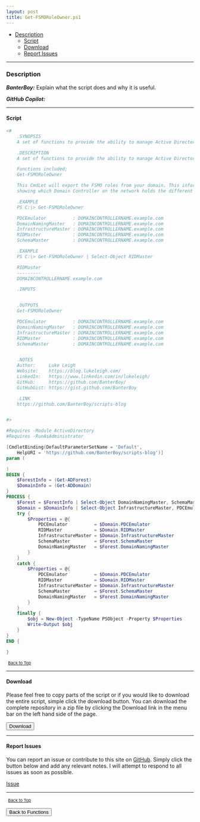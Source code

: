 ```yaml
---
layout: post
title: Get-FSMORoleOwner.ps1
---
```


- [Description](#description)
  - [Script](#script)
  - [Download](#download)
  - [Report Issues](#report-issues)

---

### Description

**_BanterBoy:_** Explain what the script does and why it is useful.

**_GitHub Copilot:_**

---

#### Script

```powershell
<#
    .SYNOPSIS
    A set of functions to provide the ability to manage Active Directory FSMO Roles.

    .DESCRIPTION
    A set of functions to provide the ability to manage Active Directory FSMO Roles.

    Functions included;
    Get-FSMORoleOwner

    This CmdLet will export the FSMO roles from your domain. This information is then output in a Table,
    showing which Domain Controller on the network holds the different FSMO Roles.

    .EXAMPLE
    PS C:\> Get-FSMORoleOwner

    PDCEmulator          : DOMAINCONTROLLERNAME.example.com
    DomainNamingMaster   : DOMAINCONTROLLERNAME.example.com
    InfrastructureMaster : DOMAINCONTROLLERNAME.example.com
    RIDMaster            : DOMAINCONTROLLERNAME.example.com
    SchemaMaster         : DOMAINCONTROLLERNAME.example.com

    .EXAMPLE
    PS C:\> Get-FSMORoleOwner | Select-Object RIDMaster

    RIDMaster
    ---------
    DOMAINCONTROLLERNAME.example.com

    .INPUTS


    .OUTPUTS
    Get-FSMORoleOwner

    PDCEmulator          : DOMAINCONTROLLERNAME.example.com
    DomainNamingMaster   : DOMAINCONTROLLERNAME.example.com
    InfrastructureMaster : DOMAINCONTROLLERNAME.example.com
    RIDMaster            : DOMAINCONTROLLERNAME.example.com
    SchemaMaster         : DOMAINCONTROLLERNAME.example.com


    .NOTES
    Author:     Luke Leigh
    Website:    https://blog.lukeleigh.com/
    LinkedIn:   https://www.linkedin.com/in/lukeleigh/
    GitHub:     https://github.com/BanterBoy/
    GitHubGist: https://gist.github.com/BanterBoy

    .LINK
    https://github.com/BanterBoy/scripts-blog


#>

#Requires -Module ActiveDirectory
#Requires -RunAsAdministrator

[CmdletBinding(DefaultParameterSetName = 'Default',
    HelpURI = 'https://github.com/BanterBoy/scripts-blog')]
param (

)
BEGIN {
    $ForestInfo = (Get-ADForest)
    $DomainInfo = (Get-ADDomain)
}
PROCESS {
    $Forest = $ForestInfo | Select-Object DomainNamingMaster, SchemaMaster
    $Domain = $DomainInfo | Select-Object InfrastructureMaster, PDCEmulator, RIDMaster
    try {
        $Properties = @{
            PDCEmulator          = $Domain.PDCEmulator
            RIDMaster            = $Domain.RIDMaster
            InfrastructureMaster = $Domain.InfrastructureMaster
            SchemaMaster         = $Forest.SchemaMaster
            DomainNamingMaster   = $Forest.DomainNamingMaster
        }
    }
    catch {
        $Properties = @{
            PDCEmulator          = $Domain.PDCEmulator
            RIDMaster            = $Domain.RIDMaster
            InfrastructureMaster = $Domain.InfrastructureMaster
            SchemaMaster         = $Forest.SchemaMaster
            DomainNamingMaster   = $Forest.DomainNamingMaster
        }
    }
    finally {
        $obj = New-Object -TypeName PSObject -Property $Properties
        Write-Output $obj
    }
}
END {

}
```

<span style="font-size:11px;"><a href="#"><i class="fas fa-caret-up" aria-hidden="true" style="color: white; margin-right:5px;"></i>Back to Top</a></span>

---

#### Download

Please feel free to copy parts of the script or if you would like to download the entire script, simple click the download button. You can download the complete repository in a zip file by clicking the Download link in the menu bar on the left hand side of the page.

<button class="btn" type="submit" onclick="window.open('/PowerShell/functions/activeDirectory/Get-FSMORoleOwner.ps1')">
    <i class="fa fa-cloud-download-alt">
    </i>
        Download
</button>

---

#### Report Issues

You can report an issue or contribute to this site on <a href="https://github.com/BanterBoy/scripts-blog/issues">GitHub</a>. Simply click the button below and add any relevant notes. I will attempt to respond to all issues as soon as possible.

<!-- Place this tag where you want the button to render. -->

<a class="github-button" href="https://github.com/BanterBoy/scripts-blog/issues/new?title=Get-FSMORoleOwner.ps1&body=There is a problem with this function. Please find details below." data-show-count="true" aria-label="Issue BanterBoy/scripts-blog on GitHub">Issue</a>

---

<span style="font-size:11px;"><a href="#"><i class="fas fa-caret-up" aria-hidden="true" style="color: white; margin-right:5px;"></i>Back to Top</a></span>

<a href="/menu/_pages/functions.html">
    <button class="btn">
        <i class='fas fa-reply'>
        </i>
            Back to Functions
    </button>
</a>

[1]: http://ecotrust-canada.github.io/markdown-toc
[2]: https://github.com/googlearchive/code-prettify
